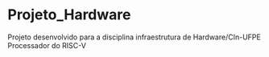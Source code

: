# Projeto_Hardware
Projeto desenvolvido para a disciplina infraestrutura de Hardware/CIn-UFPE
Processador do RISC-V
